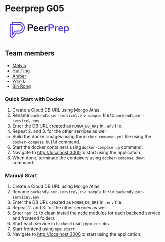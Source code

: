 # Peerprep G05

![Peerprep logo](frontend\public\static\peerprep_logo_white.png)

## Team members
- [Melvin](https://github.com/gweemelvin)
- [Hui Ting](https://github.com/huiting-ht)
- [Amber](https://github.com/amber-le)
- [Wen Li](https://github.com/zzlilyzz)
- [Bin Rong](https://github.com/yeebinrong)


### Quick Start with Docker
1. Create a Cloud DB URL using Mongo Atlas.
2. Rename `backend\user-service\.env.sample` file to `backend\user-service\.env`.
3. Enter the DB URL created as `MONGO_DB_URI` in `.env` file.
4. Repeat 2. and 3. for the other services as well
5. Build the docker images using the `docker-compose.yml` file using the `docker-compose build` command.
6. Start the docker containers using `docker-compose up` command.
7. Navigate to [http://localhost:3000](http://localhost:3000) to start using the application.
8. When done, terminate the containers using `docker-compose down` command.

### Manual Start
1. Create a Cloud DB URL using Mongo Atlas.
2. Rename `backend\user-service\.env.sample` file to `backend\user-service\.env`.
3. Enter the DB URL created as `MONGO_DB_URI` in `.env` file.
4. Repeat 2. and 3. for the other services as well
5. Enter `npm ci` to clean install the node modules for each backend service and frontend folders
6. Start each service in `backend` using `npm run dev`
7. Start frontend using `npm start`
8. Navigate to [http://localhost:3000](http://localhost:3000) to start using the application.
